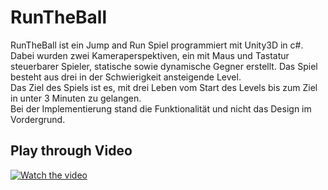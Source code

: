 <h1>RunTheBall</h1>
RunTheBall ist ein Jump and Run Spiel programmiert mit Unity3D in c#. <br/>
Dabei wurden zwei Kameraperspektiven, ein mit Maus und Tastatur steuerbarer Spieler, statische sowie dynamische Gegner erstellt. 
Das Spiel besteht aus drei in der Schwierigkeit ansteigende Level. <br/>
Das Ziel des Spiels ist es, mit drei Leben vom Start des Levels bis zum Ziel in unter 3 Minuten zu gelangen.<br/>
Bei der Implementierung stand die Funktionalität und nicht das Design im Vordergrund.
<h2>Play through Video</h2>

[![Watch the video](http://i3.ytimg.com/vi/t_7HkgWwX-M/maxresdefault.jpg)](https://www.youtube.com/watch?v=t_7HkgWwX-M&feature=youtu.be)


